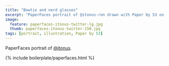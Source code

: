 ```yaml
---
title: "Bowtie and nerd glasses"
excerpt: "PaperFaces portrait of @itonus-ron drawn with Paper by 53 on an iPad."
image: 
  feature: paperfaces-itonus-twitter-lg.jpg
  thumb: paperfaces-itonus-twitter-150.jpg
tags: [portrait, illustration, Paper by 53]
---
```


PaperFaces portrait of [@itonus](http://twitter.com/itonus).

{% include boilerplate/paperfaces.html %}